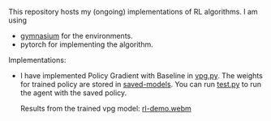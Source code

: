 This repository hosts my (ongoing) implementations of RL algorithms. 
I am using 
- [gymnasium](https://gymnasium.farama.org/) for the environments. 
- pytorch for implementing the algorithm.

Implementations:

- I have implemented Policy Gradient with Baseline in [vpg.py](src/vpg/vpg.py). The weights for trained policy are stored in [saved-models](src/vpg/saved-models/vpg.pth). You can run [test.py](src/vpg/test.py) to run the agent with the saved policy.

  Results from the trained vpg model:
  [rl-demo.webm](https://github.com/ketvector/rl/assets/22502617/3f87d45a-584f-4ec5-bb74-a8f91e21d641)
